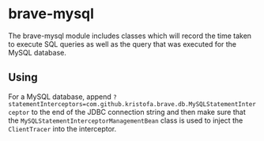 # brave-mysql #

The brave-mysql module includes classes which will record the time taken to execute SQL queries
as well as the query that was executed for the MySQL database.

## Using ##

For a MySQL database, append `?statementInterceptors=com.github.kristofa.brave.db.MySQLStatementInterceptor`
to the end of the JDBC connection string and then make sure that the `MySQLStatementInterceptorManagementBean`
class is used to inject the `ClientTracer` into the interceptor.
